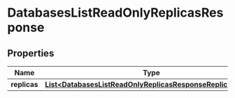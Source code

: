 

# DatabasesListReadOnlyReplicasResponse


## Properties

| Name | Type | Description | Notes |
|------------ | ------------- | ------------- | -------------|
|**replicas** | [**List&lt;DatabasesListReadOnlyReplicasResponseReplicasInner&gt;**](DatabasesListReadOnlyReplicasResponseReplicasInner.md) |  |  [optional] |



